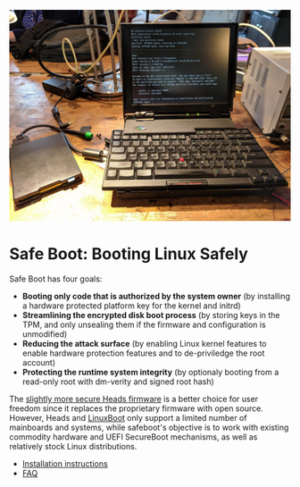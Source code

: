 ![Linux on a classic Butterfly Thinkpad](images/installation-header.jpg)

# Safe Boot: Booting Linux Safely

Safe Boot has four goals:

* **Booting only code that is authorized by the system owner** (by installing a hardware protected platform key for the kernel and initrd)
* **Streamlining the encrypted disk boot process** (by storing keys in the TPM, and only unsealing them if the firmware and configuration is unmodified)
* **Reducing the attack surface** (by enabling Linux kernel features to enable hardware protection features and to de-priviledge the root account)
* **Protecting the runtime system integrity** (by optionaly booting from a read-only root with dm-verity and signed root hash)

The [slightly more secure Heads firmware](http://osresearch.net)
is a better choice for user freedom since it replaces the proprietary firmware
with open source.  However, Heads and [LinuxBoot](https://linuxboot.org)
only support a limited number of mainboards and systems, while safeboot's
objective is to work with existing commodity hardware and UEFI SecureBoot
mechanisms, as well as relatively stock Linux distributions.

* [Installation instructions](install.md)
* [FAQ](faq.md)

